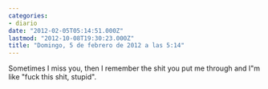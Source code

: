 ```yaml
---
categories:
- diario
date: "2012-02-05T05:14:51.000Z"
lastmod: "2012-10-08T19:30:23.000Z"
title: "Domingo, 5 de febrero de 2012 a las 5:14"
---
```


Sometimes I miss you, then I remember the shit you put me through and I"m like "fuck this shit, stupid".
